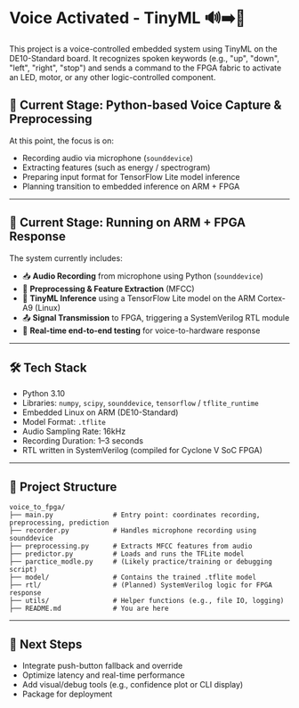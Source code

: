 # Voice Activated - TinyML 🔊➡️🔌

This project is a voice-controlled embedded system using TinyML on the DE10-Standard board.
 It recognizes spoken keywords (e.g., "up", "down", "left", "right", "stop") and sends a command to the FPGA fabric to activate an LED, motor, or any other logic-controlled component.



## 🔧 Current Stage: Python-based Voice Capture & Preprocessing

At this point, the focus is on:
- Recording audio via microphone (`sounddevice`)
- Extracting features (such as energy / spectrogram)
- Preparing input format for TensorFlow Lite model inference
- Planning transition to embedded inference on ARM + FPGA

---

## 🔧 Current Stage: Running on ARM + FPGA Response

The system currently includes:

- 📥 **Audio Recording** from microphone using Python (`sounddevice`)
- 🧠 **Preprocessing & Feature Extraction** (MFCC)
- 🤖 **TinyML Inference** using a TensorFlow Lite model on the ARM Cortex-A9 (Linux)
- 📤 **Signal Transmission** to FPGA, triggering a SystemVerilog RTL module
- 🧪 **Real-time end-to-end testing** for voice-to-hardware response

---

## 🛠 Tech Stack

- Python 3.10  
- Libraries: `numpy`, `scipy`, `sounddevice`, `tensorflow` / `tflite_runtime`  
- Embedded Linux on ARM (DE10-Standard)  
- Model Format: `.tflite`  
- Audio Sampling Rate: 16kHz  
- Recording Duration: 1–3 seconds  
- RTL written in SystemVerilog (compiled for Cyclone V SoC FPGA)

---

## 📁 Project Structure

```
voice_to_fpga/
├── main.py               # Entry point: coordinates recording, preprocessing, prediction
├── recorder.py           # Handles microphone recording using sounddevice
├── preprocessing.py      # Extracts MFCC features from audio
├── predictor.py          # Loads and runs the TFLite model
├── parctice_modle.py     # (Likely practice/training or debugging script)
├── model/                # Contains the trained .tflite model
├── rtl/                  # (Planned) SystemVerilog logic for FPGA response
├── utils/                # Helper functions (e.g., file IO, logging)
├── README.md             # You are here
```

---

## 🚀 Next Steps

- Integrate push-button fallback and override  
- Optimize latency and real-time performance  
- Add visual/debug tools (e.g., confidence plot or CLI display)  
- Package for deployment



